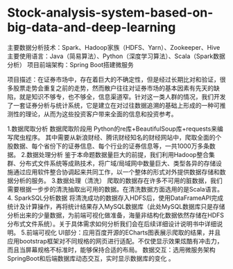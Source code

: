 # Stock-analysis-system-based-on-big-data-and-deep-learning

主要数据分析技术：Spark、Hadoop家族（HDFS、Yarn）、Zookeeper、Hive
主要使用语言：Java（简易算法）、Python（深度学习算法）、Scala（Spark数据分析）
项目前端架构：Spring Boot搭建微服务

项目描述：在证券市场中，存在着巨大的不确定性，但是经过长期比对和验证，很多股票走势会重复之前的走势，然而散户往往对证券市场的基本因素有先天的缺陷，就是知识不够专，也不够全，信息渠道窄。针对这一类人群的情况，我们开发了一套证券分析与统计系统，它是建立在对过往数据追溯的基础上形成的一种可推测性的理论，从而为这些投资客户带来全面的信息和投资参考。

1.数据爬取分析
数据爬取阶段用 Python的re库+BeautifulSoup库+requests来编写爬虫程序。
其中需要从新浪财经、腾讯财经知名的财经网站中，爬取全面的个股数据、每个省份下的证券信息、每个行业的证券信息等，一共1000万多条数据。
2.数据处理分析
鉴于本命题数据量巨大的前提，我们利用Hadoop整合集群、分布式文件系统等成熟技术，将广域/局域网中数量巨大、类型各异的存储设施通过应用软件整合协调起来共同工作，以一个整体的形式对外提供数据存储和数据分析的服务。
3.数据处理（清洗）
爬取的数据存在许多不可用的脏数据，我们需要根据一步步的清洗抽取出可用的数据。在清洗数据方面选用的是Scala语言。
4. SparkSQL分析数据
将清洗成功的数据存入HDFS后，使用DataFrameAPI完成统计及计算操作，再将统计结果存入MySQL数据库（此处MySQL数据库只是存储分析出来的少量数据，为前端可视化做准备，海量非结构化数据依然存储在HDFS分布式文件系统）。关于具体需求如何分析我们会在后续详细设计说明书中详细说明。
5.前端可视化
UI部分：应用百度开源的ECharts图表展示爬取的结果，并且应用bootstrap框架对不同规格的网页进行适配。不仅使显示效果炫酷有冲击力，而且当屏幕规格不标准时，能够保持合适的布局。
数据交互：选用微服务架构SpringBoot和后端数据库动态交互，实时显示数据库的变化 。

